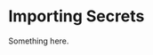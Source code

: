 [title]: # (Importing Secrets)
[tags]: # (XXX)
[priority]: # (5700)
# Importing Secrets
Something here.
